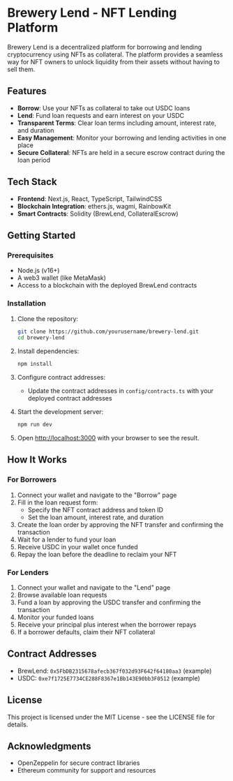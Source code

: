 # Brewery Lend - NFT Lending Platform

Brewery Lend is a decentralized platform for borrowing and lending cryptocurrency using NFTs as collateral. The platform provides a seamless way for NFT owners to unlock liquidity from their assets without having to sell them.

## Features

- **Borrow**: Use your NFTs as collateral to take out USDC loans
- **Lend**: Fund loan requests and earn interest on your USDC
- **Transparent Terms**: Clear loan terms including amount, interest rate, and duration
- **Easy Management**: Monitor your borrowing and lending activities in one place
- **Secure Collateral**: NFTs are held in a secure escrow contract during the loan period

## Tech Stack

- **Frontend**: Next.js, React, TypeScript, TailwindCSS
- **Blockchain Integration**: ethers.js, wagmi, RainbowKit
- **Smart Contracts**: Solidity (BrewLend, CollateralEscrow)

## Getting Started

### Prerequisites

- Node.js (v16+)
- A web3 wallet (like MetaMask)
- Access to a blockchain with the deployed BrewLend contracts

### Installation

1. Clone the repository:
   ```bash
   git clone https://github.com/yourusername/brewery-lend.git
   cd brewery-lend
   ```

2. Install dependencies:
   ```bash
   npm install
   ```

3. Configure contract addresses:
   - Update the contract addresses in `config/contracts.ts` with your deployed contract addresses

4. Start the development server:
   ```bash
   npm run dev
   ```

5. Open [http://localhost:3000](http://localhost:3000) with your browser to see the result.

## How It Works

### For Borrowers

1. Connect your wallet and navigate to the "Borrow" page
2. Fill in the loan request form:
   - Specify the NFT contract address and token ID
   - Set the loan amount, interest rate, and duration
3. Create the loan order by approving the NFT transfer and confirming the transaction
4. Wait for a lender to fund your loan
5. Receive USDC in your wallet once funded
6. Repay the loan before the deadline to reclaim your NFT

### For Lenders

1. Connect your wallet and navigate to the "Lend" page
2. Browse available loan requests
3. Fund a loan by approving the USDC transfer and confirming the transaction
4. Monitor your funded loans
5. Receive your principal plus interest when the borrower repays
6. If a borrower defaults, claim their NFT collateral

## Contract Addresses

- BrewLend: `0x5FbDB2315678afecb367f032d93F642f64180aa3` (example)
- USDC: `0xe7f1725E7734CE288F8367e1Bb143E90bb3F0512` (example)

## License

This project is licensed under the MIT License - see the LICENSE file for details.

## Acknowledgments

- OpenZeppelin for secure contract libraries
- Ethereum community for support and resources
